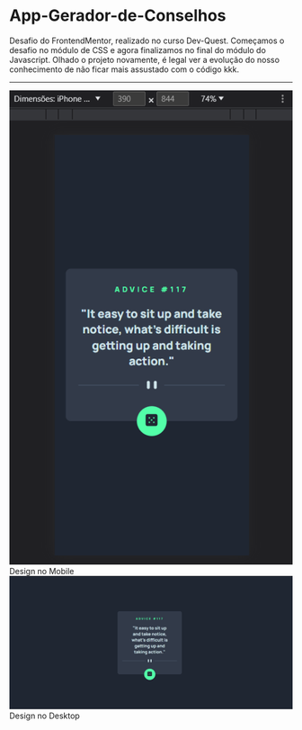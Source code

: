 # App-Gerador-de-Conselhos
 
Desafio do FrontendMentor, realizado no curso Dev-Quest.
Começamos o desafio no módulo de CSS e agora finalizamos no final do módulo do Javascript. 
Olhado o projeto novamente, é legal ver a evolução do nosso conhecimento de não ficar mais assustado com o código kkk.

-------------
<img src="./print/Mobile.png">
Design no Mobile

<img src="./print/Captura de tela 2023-07-27 095338.png">
Design no Desktop
